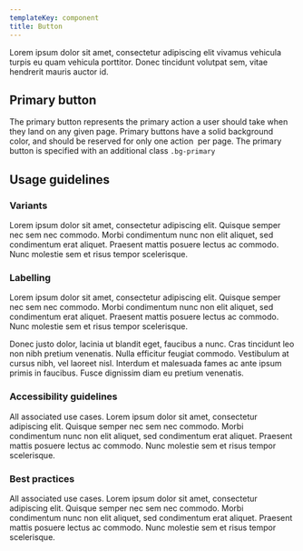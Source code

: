 ```yaml
---
templateKey: component
title: Button
---
```


Lorem ipsum dolor sit amet, consectetur adipiscing elit vivamus vehicula
turpis eu quam vehicula porttitor. Donec tincidunt volutpat sem, vitae
hendrerit mauris auctor id.

## Primary button

The primary button represents the primary action a user should take when
they land on any given page. Primary buttons have a solid background color,
and should be reserved for only one action  per page. The primary button is
specified with an additional class `.bg-primary`

## Usage guidelines

### Variants

Lorem ipsum dolor sit amet, consectetur adipiscing elit. Quisque semper nec
sem nec commodo. Morbi condimentum nunc non elit aliquet, sed condimentum erat
aliquet. Praesent mattis posuere lectus ac commodo. Nunc molestie sem et risus
tempor scelerisque.

### Labelling

Lorem ipsum dolor sit amet, consectetur adipiscing elit. Quisque semper nec sem
nec commodo. Morbi condimentum nunc non elit aliquet, sed condimentum erat aliquet.
Praesent mattis posuere lectus ac commodo. Nunc molestie sem et risus tempor
scelerisque.

Donec justo dolor, lacinia ut blandit eget, faucibus a nunc. Cras tincidunt leo non
nibh pretium venenatis. Nulla efficitur feugiat commodo. Vestibulum at cursus nibh,
vel laoreet nisl. Interdum et malesuada fames ac ante ipsum primis in faucibus. Fusce
dignissim diam eu pretium venenatis.

### Accessibility guidelines

All associated use cases. Lorem ipsum dolor sit amet, consectetur adipiscing elit.
Quisque semper nec sem nec commodo. Morbi condimentum nunc non elit aliquet, sed
condimentum erat aliquet. Praesent mattis posuere lectus ac commodo. Nunc molestie
sem et risus tempor scelerisque.

### Best practices

All associated use cases. Lorem ipsum dolor sit amet, consectetur adipiscing elit.
Quisque semper nec sem nec commodo. Morbi condimentum nunc non elit aliquet, sed
condimentum erat aliquet. Praesent mattis posuere lectus ac commodo. Nunc molestie
sem et risus tempor scelerisque.
